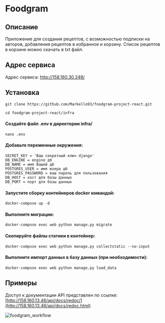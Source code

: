 # Foodgram
## Описание
Приложение для создания рецептов, с возможностью подписки на авторов,
добавления рецептов в избранное и корзину. Список рецептов в корзине можно
скачать в txt файл.

## Адрес сервиса
Адрес сервиса: http://158.160.30.248/

## Установка
```
git clone https://github.com/Markello93/foodgram-project-react.git
```
```
cd foodgram-project-react/infra
```

#### Создайте файл .env в директории infra/
```
nano .env
```

#### Добавьте переменные окружения:
```
SECRET_KEY = 'Ваш секретный ключ django'
DB_ENGINE = engine дб
DB_NAME = имя Вашей дб
POSTGRES_USER = имя юзера дб
POSTGRES_PASSWORD = ваш пароль для пользования 
DB_HOST = хост для базы данных
DB_PORT = порт для базы данных
```
#### Запустите сборку контейнеров docker командой:
```
docker-compose up -d
```

#### Выполните миграции:
```
docker-compose exec web python manage.py migrate
```
#### Скопируйте файлы статики в контейнер:
```
docker-compose exec web python manage.py collectstatic --no-input
```
#### Выполните импорт данных в базу данных (при необходимости):
```
docker-compose exec web python manage.py load_data
```

## Примеры
Доступ к документации API представлен по ссылке:
[http://158.160.13.46/api/docs/redoc/](http://158.160.13.46/api/docs/redoc.html)

![foodgram_workflow](https://github.com/Markello93/foodgram-project-react/actions/workflows/foodgram_workflow.yml/badge.svg)